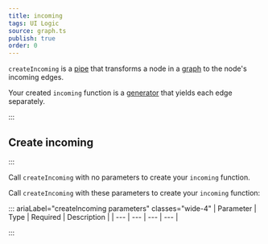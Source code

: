 ```yaml
---
title: incoming
tags: UI Logic
source: graph.ts
publish: true
order: 0
---
```


`createIncoming` is a [pipe](/docs/logic/pipes-overview) that transforms a node in a [graph](/docs/logic/graph-overview) to the node's incoming edges.

Your created `incoming` function is a [generator](https://developer.mozilla.org/en-US/docs/Web/JavaScript/Reference/Global_Objects/Generator) that yields each edge separately.


:::
## Create incoming
:::

Call `createIncoming` with no parameters to create your `incoming` function.

Call `createIncoming` with these parameters to create your `incoming` function:

::: ariaLabel="createIncoming parameters" classes="wide-4"
| Parameter | Type | Required | Description |
| --- | --- | --- | --- |

:::

